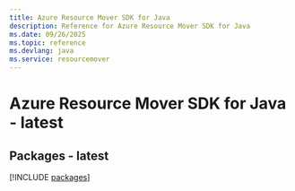 ```yaml
---
title: Azure Resource Mover SDK for Java
description: Reference for Azure Resource Mover SDK for Java
ms.date: 09/26/2025
ms.topic: reference
ms.devlang: java
ms.service: resourcemover
---
```

# Azure Resource Mover SDK for Java - latest
## Packages - latest
[!INCLUDE [packages](resource-mover-index.md)]